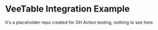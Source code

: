 # VeeTable Integration Example

It's a placeholder repo created for GH Action testing, nothing to see here
